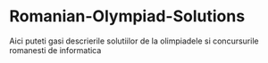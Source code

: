 # Romanian-Olympiad-Solutions
Aici puteti gasi descrierile solutiilor de la olimpiadele si concursurile romanesti de informatica
